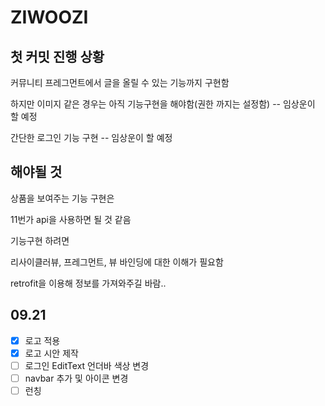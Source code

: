 # ZIWOOZI

## 첫 커밋 진행 상황

커뮤니티 프레그먼트에서 글을 올릴 수 있는 기능까지 구현함

하지만 이미지 같은 경우는 아직 기능구현을 해야함(권한 까지는 설정함) -- 임상운이 할 예정

간단한 로그인 기능 구현 -- 임상운이 할 예정

## 해야될 것
상품을 보여주는 기능 구현은 

11번가 api을 사용하면 될 것 같음

기능구현 하려면

리사이클러뷰, 프레그먼트, 뷰 바인딩에 대한 이해가 필요함 

retrofit을 이용해 정보를 가져와주길 바람..

## 09.21
- [x] 로고 적용
- [x] 로고 시안 제작
- [ ] 로그인 EditText 언더바 색상 변경
- [ ] navbar 추가 및 아이콘 변경
- [ ] 런칭

